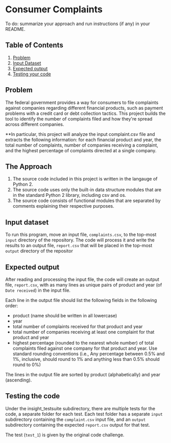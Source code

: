 # Consumer Complaints

To do:
summarize your approach and run instructions (if any) in your README.

## Table of Contents
1. [Problem](README.md#problem)
1. [Input Dataset](README.md#input-dataset)
1. [Expected output](README.md#expected-output)
1. [Testing your code](README.md#testing-your-code)

## Problem
The federal government provides a way for consumers to file complaints against companies regarding different financial products, such as payment problems with a credit card or debt collection tactics. This project builds the tool to identify the number of complaints filed and how they're spread across different companies. 

**In particular, this project will analyze the input complaint.csv file and extracts the following information: for each financial product and year, the total number of complaints, number of companies receiving a complaint, and the highest percentage of complaints directed at a single company. 

## The Approach
1. The source code included in this project is written in the langauge of Python 2. 
2. The source code uses only the built-in data structure modules that are in the standard Python 2 library, including csv and os. 
3. The source code consists of functional modules that are separated by comments explaining their respective purposes. 


## Input dataset
To run this program, move an input file, `complaints.csv`, to the top-most `input` directory of the repository. The code will process it and write the results to an output file, `report.csv` that will be placed in the top-most `output` directory of the repositor

## Expected output
After reading and processing the input file, the code will create an output file, `report.csv`, with as many lines as unique pairs of product and year (of `Date received`) in the input file. 

Each line in the output file should list the following fields in the following order:
* product (name should be written in all lowercase)
* year
* total number of complaints received for that product and year
* total number of companies receiving at least one complaint for that product and year
* highest percentage (rounded to the nearest whole number) of total complaints filed against one company for that product and year. Use standard rounding conventions (i.e., Any percentage between 0.5% and 1%, inclusive, should round to 1% and anything less than 0.5% should round to 0%)

The lines in the output file are sorted by product (alphabetically) and year (ascending).

## Testing the code
Under the insight_testsuite subdirectory, there are multiple tests for the code, a separate folder for each test. Each test folder has a separate `input` subdirectory containing the `complaint.csv` input file, and an `output` subdirectory containing the expected `report.csv` output for that test.

The test (`test_1`) is given by the original code challenge.
